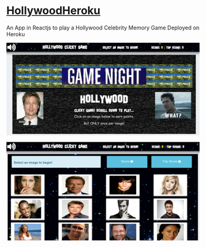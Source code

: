 # [HollywoodHeroku](https://fierce-escarpment-55914.herokuapp.com/)
An App in Reactjs to play a Hollywood Celebrity Memory Game
Deployed on Heroku

![App Screenshot01](screenshot01.png)

![App Screenshot02](screenshot02.png)
